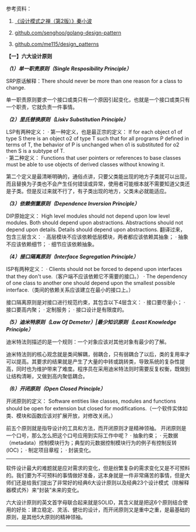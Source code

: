 参考资料：
1. [《设计模式之禅（第2版）》秦小波](https://www.amazon.cn/gp/product/B00INI842W?psc=1)

2. [github.com/senghoo/golang-design-pattern](https://github.com/senghoo/golang-design-pattern)

3. [github.com/me115/design_patterns](https://github.com/me115/design_patterns)

**【一】六大设计原则**

***（1）单一职责原则（Single Resposibility Principle）***

SRP原话解释：There should never be more than one reason for a class to change.

单一职责原则要求一个接口或类只有一个原因引起变化，也就是一个接口或类只有一个职责，它就负责一件事情。

***（2）里氏替换原则（Liskv Substitution Principle）***

LSP有两种定义：
 · 第一种定义，也是最正宗的定义：
   If for each object o1 of type S there is an object o2 of type T such that for all programs P defined in terms of T, the behavior of P is unchanged when o1 is substituted for o2 then S is a subtype of T.    
 · 第二种定义：
   Functions that user pointers or references to base classes must be able to use objects of derived classes without knowing it.

第二个定义是最清晰明确的，通俗点讲，只要父类能出现的地方子类就可以出现，而且替换为子类也不会产生任何错误或异常，使用者可能根本就不需要知道父类还是子类。但是反过来就不行了，有子类出现的地方，父类未必就能适应。

***（3）依赖倒置原则（Dependence Inversion Principle）***

DIP原始定义：
    High level modules should not depend upon low level modules. Both should depend upon abstractions. Abstractions should not depend upon details. Details should depend upon abstractions.
翻译过来，包含三层含义：
    · 高层模块不应该依赖低层模块，两者都应该依赖其抽象；
    · 抽象不应该依赖细节；
    · 细节应该依赖抽象。

***（4）接口隔离原则（Interface Segregation Principle）***

ISP有两种定义：
    · Clients should not be forced to depend upon interfaces that they don't use.（客户端不应该依赖它不需要的接口。）
    · The dependency of one class to another one should depend upon the smallest possible interface.（类间的依赖关系应该建立在最小的接口上。）

接口隔离原则是对接口进行规范约束，其包含以下4层含义：
    · 接口要尽量小；
    · 接口要高内聚；
    · 定制服务；
    · 接口设计是有限度的。


***（5）迪米特原则（Law Of Demeter）|最少知识原则（Least Knowledge Principle）***

迪米特法则描述的是一个规则：一个对象应该对其他对象有最少的了解。

迪米特法则的核心观念就是类间解耦，弱耦合，只有弱耦合了以后，类的复用率才可以提高。其要求的结果就是产生了大量的中转或跳转类，导致系统的复杂性提高，同时也为维护带来了难度。程序员在采用迪米特法则时需要反复权衡，既做到让结构清晰，又做到高内聚低耦合。

***（6）开闭原则（Open Closed Principle）***

开闭原则的定义：
    Software entities like classes, modules and functions should be open for extension but closed for modifications.（一个软件实体如类、模块和函数应该对扩展开放，对修改关闭。）

前五个原则就是指导设计的工具和方法，而开闭原则才是精神领袖。
开闭原则是一个口号，那么怎么把这个口号应用到实际工作中呢？
    · 抽象约束；
    · 元数据（metadata）控制模块行为；典型的元数据控制模块行为的例子有控制反转(IOC)；
    · 制定项目章程；
    · 封装变化。


*****

软件设计最大的难题就是应对需求的变化，但是纷繁复杂的需求变化又是不可预料的。我们要为不可预料的事情做好准备，这本身就是一件非常痛苦的事情，但是大师们还是给我们提出了非常好的经典6大设计原则以及经典23个设计模式（除解释器模式外）来“封装”未来的变化。

六大设计原则的英文首字母联合起来就是SOLID，其含义就是把这6个原则结合使用的好处：建立稳定、灵活、健壮的设计，而开闭原则又是重中之重，是最基础的原则，是其他5大原则的精神领袖。

*****
